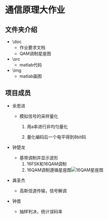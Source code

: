 # 通信原理大作业
## 文件夹介绍
- \doc 
  - 作业要求文档
  - QAM调制星座图
- \src 
  - matlab代码
- \img
  - matlab画图
## 项目成员
- 余思进 
  - 模拟信号的采样量化
  
    1. 用a率进行非均匀量化
  
    2. 量化编码后一个电平得到8bit码
  
- 钟楚龙 
  - 基带调制并显示波形
    1. 16FSK和16QAM调制
    2. 16QAM调制遵循星座图![16QAM星座图](../doc/16QAM.png)
  
- 龚圣杰 
  - 高斯信道传输，信号解调
  
- 钟晋 
  - 抽样判决，统计误码率
